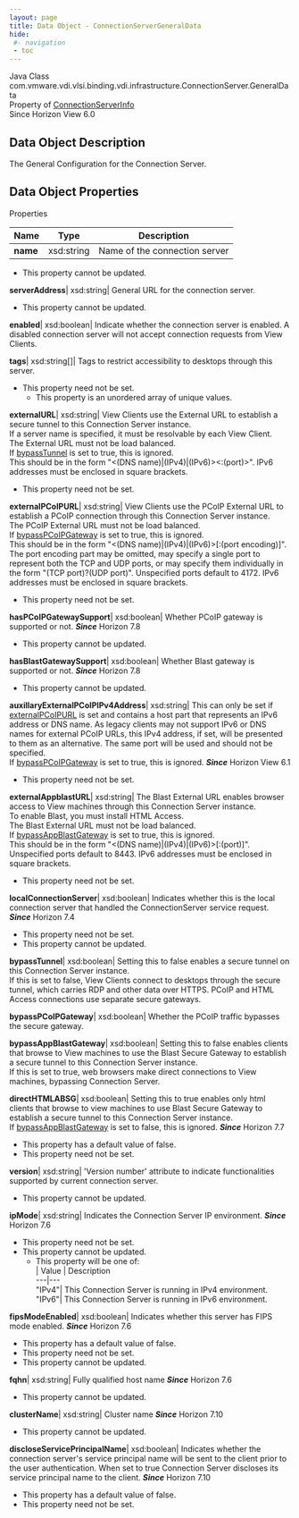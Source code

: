 ```yaml
---
layout: page
title: Data Object - ConnectionServerGeneralData
hide:
 #- navigation
 - toc
---
```






Java Class
    com.vmware.vdi.vlsi.binding.vdi.infrastructure.ConnectionServer.GeneralData  
Property of
     [ConnectionServerInfo](vdi.infrastructure.ConnectionServer.ConnectionServerInfo.md#field_detail)  
Since 
    Horizon View 6.0

## Data Object Description 

The General Configuration for the Connection Server. 

## Data Object Properties

Properties

Name |  Type |  Description   
---|---|---  
**name**|  xsd:string|  Name of the connection server   


* This property cannot be updated.

  
**serverAddress**|  xsd:string|  General URL for the connection server.   


* This property cannot be updated.

  
**enabled**|  xsd:boolean|  Indicate whether the connection server is enabled. A disabled connection server will not accept connection requests from View Clients.   
  
**tags**|  xsd:string[]|  Tags to restrict accessibility to desktops through this server.   


* This property need not be set.
  * This property is an unordered array of unique values.

  
**externalURL**|  xsd:string|  View Clients use the External URL to establish a secure tunnel to this Connection Server instance.   
If a server name is specified, it must be resolvable by each View Client.   
The External URL must not be load balanced.   
If [bypassTunnel](vdi.infrastructure.ConnectionServer.GeneralData.md#bypassTunnel) is set to true, this is ignored.   
This should be in the form "<(DNS name)|(IPv4)|(IPv6)><:(port)>". IPv6 addresses must be enclosed in square brackets.   


* This property need not be set.

  
**externalPCoIPURL**|  xsd:string|  View Clients use the PCoIP External URL to establish a PCoIP connection through this Connection Server instance.   
The PCoIP External URL must not be load balanced.   
If [bypassPCoIPGateway](vdi.infrastructure.ConnectionServer.GeneralData.md#bypassPCoIPGateway) is set to true, this is ignored.  
This should be in the form "<(DNS name)|(IPv4)|(IPv6)>[:(port encoding)]". The port encoding part may be omitted, may specify a single port to represent both the TCP and UDP ports, or may specify them individually in the form "(TCP port)?(UDP port)". Unspecified ports default to 4172. IPv6 addresses must be enclosed in square brackets.   


* This property need not be set.

  
**hasPCoIPGatewaySupport**|  xsd:boolean|  Whether PCoIP gateway is supported or not.  **_Since_** Horizon 7.8  


* This property cannot be updated.

  
**hasBlastGatewaySupport**|  xsd:boolean|  Whether Blast gateway is supported or not.  **_Since_** Horizon 7.8  


* This property cannot be updated.

  
**auxillaryExternalPCoIPIPv4Address**|  xsd:string|  This can only be set if [externalPCoIPURL](vdi.infrastructure.ConnectionServer.GeneralData.md#externalPCoIPURL) is set and contains a host part that represents an IPv6 address or DNS name. As legacy clients may not support IPv6 or DNS names for external PCoIP URLs, this IPv4 address, if set, will be presented to them as an alternative. The same port will be used and should not be specified.   
If [bypassPCoIPGateway](vdi.infrastructure.ConnectionServer.GeneralData.md#bypassPCoIPGateway) is set to true, this is ignored.  **_Since_** Horizon View 6.1  


* This property need not be set.

  
**externalAppblastURL**|  xsd:string|  The Blast External URL enables browser access to View machines through this Connection Server instance.   
To enable Blast, you must install HTML Access.   
The Blast External URL must not be load balanced.   
If [bypassAppBlastGateway](vdi.infrastructure.ConnectionServer.GeneralData.md#bypassAppBlastGateway) is set to true, this is ignored.   
This should be in the form "<(DNS name)|(IPv4)|(IPv6)>[:(port)]". Unspecified ports default to 8443. IPv6 addresses must be enclosed in square brackets.   


* This property need not be set.

  
**localConnectionServer**|  xsd:boolean|  Indicates whether this is the local connection server that handled the ConnectionServer service request.  **_Since_** Horizon 7.4  


* This property need not be set.
* This property cannot be updated.

  
**bypassTunnel**|  xsd:boolean|  Setting this to false enables a secure tunnel on this Connection Server instance.   
If this is set to false, View Clients connect to desktops through the secure tunnel, which carries RDP and other data over HTTPS. PCoIP and HTML Access connections use separate secure gateways.   
  
**bypassPCoIPGateway**|  xsd:boolean|  Whether the PCoIP traffic bypasses the secure gateway.   
  
**bypassAppBlastGateway**|  xsd:boolean|  Setting this to false enables clients that browse to View machines to use the Blast Secure Gateway to establish a secure tunnel to this Connection Server instance.   
If this is set to true, web browsers make direct connections to View machines, bypassing Connection Server.   
  
  
**directHTMLABSG**|  xsd:boolean|  Setting this to true enables only html clients that browse to view machines to use Blast Secure Gateway to establish a secure tunnel to this Connection Server instance.  
If [bypassAppBlastGateway](vdi.infrastructure.ConnectionServer.GeneralData.md#bypassAppBlastGateway) is set to false, this is ignored.  **_Since_** Horizon 7.7  


  * This property has a default value of false.
* This property need not be set.

  
**version**|  xsd:string|  'Version number' attribute to indicate functionalities supported by current connection server.   


* This property cannot be updated.

  
**ipMode**|  xsd:string|  Indicates the Connection Server IP environment.  **_Since_** Horizon 7.6  


* This property need not be set.
* This property cannot be updated.
  * This property will be one of:  
|  Value |  Description   
---|---  
"IPv4"| This Connection Server is running in IPv4 environment.  
"IPv6"| This Connection Server is running in IPv6 environment.  

  
**fipsModeEnabled**|  xsd:boolean|  Indicates whether this server has FIPS mode enabled.  **_Since_** Horizon 7.6  


  * This property has a default value of false.
* This property need not be set.
* This property cannot be updated.

  
**fqhn**|  xsd:string|  Fully qualified host name  **_Since_** Horizon 7.6  


* This property cannot be updated.

  
**clusterName**|  xsd:string|  Cluster name  **_Since_** Horizon 7.10  


* This property cannot be updated.

  
**discloseServicePrincipalName**|  xsd:boolean|  Indicates whether the connection server's service principal name will be sent to the client prior to the user authentication. When set to true Connection Server discloses its service principal name to the client.  **_Since_** Horizon 7.10  


  * This property has a default value of false.
* This property need not be set.

  
  
  
 
  
  

